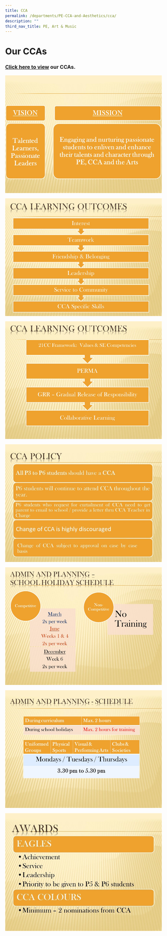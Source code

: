 ```yaml
---
title: CCA
permalink: /departments/PE-CCA-and-Aesthetics/cca/
description: ""
third_nav_title: PE, Art & Music
---
```

# Our CCAs
### [Click here to view](/cca/art-expression-club/) our CCAs.

![](/images/Departments/PE,%20CCA%20and%20Aesthetics/Slide1.jpg)

![](/images/Departments/PE,%20CCA%20and%20Aesthetics/Slide2.jpg)

![](/images/Departments/PE,%20CCA%20and%20Aesthetics/Slide3.jpg)

![](/images/Departments/PE,%20CCA%20and%20Aesthetics/slide4a1.jpg)

![](/images/Departments/PE,%20CCA%20and%20Aesthetics/Slide6.jpg)

![](/images/Departments/PE,%20CCA%20and%20Aesthetics/Slide7.jpg)

![](/images/Departments/PE,%20CCA%20and%20Aesthetics/Slide8.jpg)